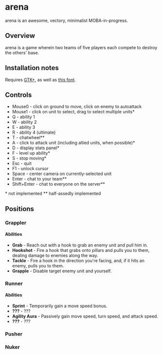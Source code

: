arena
=====

arena is an awesome, vectory, minimalist MOBA-in-progress.


Overview
--------

arena is a game wherein two teams of five players each compete to destroy the others' base.


Installation notes
------------------

Requires [GTK+](http://www.gtk.org/download/), as well as [this font](http://www.dsg4.com/04/extra/bitmap/stuff/04b_19.zip).


Controls
--------

- Mouse0 - click on ground to move, click on enemy to autoattack
- Mouse1 - click on unit to select, drag to select multiple units*
- Q - ability 1
- W - ability 2
- E - ability 3
- R - ability 4 (ultimate)
- T - chatwheel**
- A - click to attack unit (including allied units, when possible)*
- D - display stats panel*
- F - level up ability*
- S - stop moving*
- Esc - quit
- F1 - unlock cursor
- Space - center camera on currently-selected unit
- Enter - chat to your team**
- Shift+Enter - chat to everyone on the server**

\* not implemented
\** half-assedly implemented


Positions
---------

### Grappler ###

#### Abilities ####

- **Grab** - Reach out with a hook to grab an enemy unit and pull him in.
- **Hookshot** - Fire a hook that grabs onto pillars and pulls you to them, dealing damage to enemies along the way.
- **Tackle** - Fire a hook in the direction you're facing, and, if it hits an enemy, pulls you to them.
- **Grapple** - Disable target enemy unit and yourself.


### Runner ###

#### Abilities ####

- **Sprint** - Temporarily gain a move speed bonus.
- **???** - ???
- **Agility Aura** - Passively gain move speed, turn speed, and attack speed.
- **???** - ???


### Pusher ###


### Nuker ###